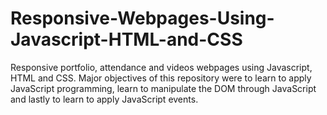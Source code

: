 # Responsive-Webpages-Using-Javascript-HTML-and-CSS
Responsive portfolio, attendance and videos webpages using Javascript, HTML and CSS. Major objectives of this repository were to learn to apply JavaScript programming, learn to manipulate the DOM through JavaScript and lastly to learn to apply JavaScript events.
